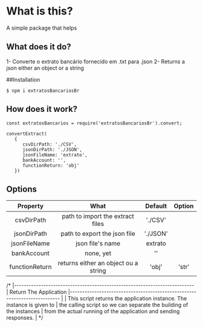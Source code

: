 #  What is this?
A simple package that helps 

## What does it do?
1- Converte o extrato bancário fornecido em .txt para .json
2- Returns a json either an object or a string

##Installation

```
$ npm i extratosBancariosBr
```

## How does it work?
```
const extratosBancarios = require('extratosBancariosBr').convert;

convertExtract(
   {
      csvDirPath: './CSV',
      jsonDirPath: './JSON',
      jsonFileName: 'extrato',
      bankAccount: '',
      functionReturn: 'obj'
   })
```

## Options

|    Property    |                 What                 |  Default | Option |
|:--------------:|:------------------------------------:|:--------:|:------:|
|   csvDirPath   | path to import the extract files     |  './CSV' |        |
|   jsonDirPath  | path to export the json file         | './JSON' |        |
|  jsonFileName  | json file's name                     |  extrato |        |
|   bankAccount  | none, yet                            |    ''    |        |
| functionReturn | returns either an object ou a string |   'obj'  |  'str' |




/*
|--------------------------------------------------------------------------
| Return The Application
|--------------------------------------------------------------------------
|
| This script returns the application instance. The instance is given to
| the calling script so we can separate the building of the instances
| from the actual running of the application and sending responses.
|
*/